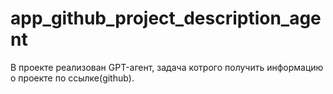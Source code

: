 # app_github_project_description_agent

В проекте реализован GPT-агент, задача котрого получить информацию о проекте по ссылке(github).